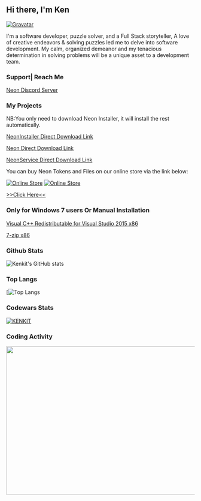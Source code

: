 ## Hi there, I'm Ken

[![Gravatar](https://www.gravatar.com/avatar/4cf219ac1c45d5b609ae3c4c6d2ff95c?s=200)](https://en.gravatar.com/kennedycheskaki1)

I'm a software developer, puzzle solver, and a Full Stack storyteller,  A love of creative endeavors & solving puzzles led me to delve into software development.  My calm, organized demeanor and my tenacious determination in solving problems will be a unique asset to a development team.

### Support| Reach Me
[Neon Discord Server](https://discord.gg/8G9p8XK4n8)

### My Projects
NB:You only need to download Neon Installer, it will install the rest automatically.

[NeonInstaller Direct Download Link](https://github.com/kenkit/neon_installer/releases/latest)

[Neon Direct Download Link](https://github.com/kenkit/neon/releases/latest)

[NeonService Direct Download Link](https://github.com/kenkit/neon_service/releases/latest)

You can buy Neon Tokens and Files on our online store via the link below:

[![Online Store](https://i.imgur.com/Y0hDOKS.png)](https://store.deaddevice.com/)
[![Online Store](https://i.imgur.com/IJBOTsJ.png)](https://store.deaddevice.com/)

[>>Click Here<<](https://store.deaddevice.com/)

### Only for Windows 7 users Or Manual Installation

[Visual C++ Redistributable for Visual Studio 2015 x86](https://www.microsoft.com/en-us/download/details.aspx?id=48145)

[7-zip x86](https://www.7-zip.org/download.html)

### Github Stats
![Kenkit's GitHub stats](https://github-readme-stats.vercel.app/api?username=kenkit&show_icons=true&theme=radical)

### Top Langs
[![Top Langs](https://github-readme-stats.vercel.app/api/top-langs/?username=kenkit&theme=prussian&layout=compact)

### Codewars Stats
[![KENKIT](https://www.codewars.com/users/kenkit/badges/large)](https://www.codewars.com/users/kenkit)


### Coding Activity
<img src="https://wakatime.com/share/@Sage/248720b9-6ccd-4cf8-a45d-0801fa388c3b.svg"  width="528" height="396" />
